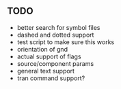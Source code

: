 ## TODO

- better search for symbol files
- dashed and dotted support
- test script to make sure this works
- orientation of gnd
- actual support of flags
- source/component params
- general text support
- tran command support?